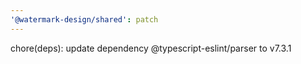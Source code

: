 ```yaml
---
'@watermark-design/shared': patch
---
```


chore(deps): update dependency @typescript-eslint/parser to v7.3.1
